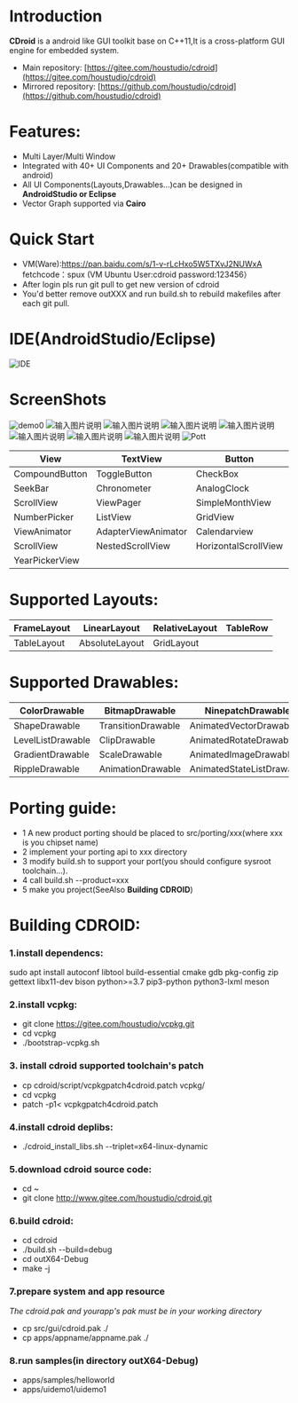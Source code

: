 # **Introduction**
**CDroid** is a android like GUI toolkit base on C++11,It is a cross-platform GUI engine for embedded system.
* Main repository: [https://gitee.com/houstudio/cdroid](https://gitee.com/houstudio/cdroid)
* Mirrored repository: [https://github.com/houstudio/cdroid](https://github.com/houstudio/cdroid)
# **Features:**
* Multi Layer/Multi Window 
* Integrated with 40+ UI Components and 20+ Drawables(compatible with android)
* All UI Components(Layouts,Drawables...)can be designed in **AndroidStudio or Eclipse** 
* Vector Graph supported via **Cairo**
# **Quick Start**
* VM(Ware):https://pan.baidu.com/s/1-v-rLcHxo5W5TXvJ2NUWxA fetchcode：spux (VM Ubuntu User:cdroid password:123456）
* After login pls run git pull to get new version of cdroid
* You'd better remove outXXX and run build.sh to rebuild makefiles after each git pull.
# **IDE(AndroidStudio/Eclipse)** 
![IDE](https://gitee.com/jiangcheng/cdroidX64/raw/master/apps/images/asd61236_ide.png)

# **ScreenShots**
![demo0](https://gitee.com/jiangcheng/cdroidX64/raw/master/apps/images/asd61236.gif)
![输入图片说明](https://foruda.gitee.com/images/1696897258873801535/181bd53c_8310459.png "coffee1.png")
![输入图片说明](https://foruda.gitee.com/images/1696897274979265997/cb22d7c6_8310459.png "coffee2.png")
![输入图片说明](https://foruda.gitee.com/images/1696897128191287720/7754542e_8310459.png "kdz10.png")
![输入图片说明](https://foruda.gitee.com/images/1696897669710472636/454e7f63_8310459.png "asd1.png")
![输入图片说明](https://foruda.gitee.com/images/1696897695571432137/8f6d2169_8310459.png "asd2.png")
![输入图片说明](https://foruda.gitee.com/images/1696897705672262478/c8736598_8310459.png "asd3.png")
![输入图片说明](https://foruda.gitee.com/images/1696897716776731960/47e420c7_8310459.png "asd4.png")
![Pott](https://gitee.com/houstudio/cdroid/raw/master/docs/images/screenshots/plot.png)

|  View         |     TextView      |  Button            |  ImageView    |  ImageButton  |
|---------------|-------------------|--------------------|---------------|---------------|
|CompoundButton |    ToggleButton   |     CheckBox       | RadioButton   |  ProgressBar  |
|   SeekBar     |   Chronometer     |    AnalogClock     |   ViewGroup   |  RadioGroup   |
|  ScrollView   |    ViewPager      |  SimpleMonthView   |    Switch     |   RatingBar   |
| NumberPicker  |     ListView      |     GridView       | RecyclerView  |  ViewFlipper  |
| ViewAnimator  |AdapterViewAnimator|    Calendarview    |SimpleMonthView| Chronometer   |
|  ScrollView   | NestedScrollView  |HorizontalScrollView| DateTimeView  |   ViewPager2  |
|YearPickerView |                   |                    |               |               |

# **Supported Layouts:**
| FrameLayout |  LinearLayout  | RelativeLayout | TableRow |
|-------------|----------------|----------------|----------|
| TableLayout | AbsoluteLayout |  GridLayout    |          |

# **Supported Drawables:**
|   ColorDrawable   |  BitmapDrawable  |    NinepatchDrawable    |  InsetDrawable  |
|-------------------|------------------|-------------------------|-----------------|
|ShapeDrawable      |TransitionDrawable|  AnimatedVectorDrawable |StateListDrawable|
| LevelListDrawable |   ClipDrawable   |  AnimatedRotateDrawable | RotateDrawable  |
|GradientDrawable   |  ScaleDrawable   |  AnimatedImageDrawable  | VectorDrawable  |
|  RippleDrawable   |AnimationDrawable |AnimatedStateListDrawable|  LayerDrawable  |

# **Porting guide:**

* 1 A new product porting should be placed to src/porting/xxx(where xxx is you chipset name)
* 2 implement your porting api to xxx directory
* 3 modify build.sh to support your port(you should configure sysroot toolchain...).
* 4 call build.sh --product=xxx
* 5 make you project(SeeAlso **Building CDROID**) 

# **Building CDROID:**
### 1.install dependencs:
 sudo apt install autoconf libtool build-essential cmake gdb pkg-config zip gettext libx11-dev bison python>=3.7 pip3-python python3-lxml meson
### 2.install vcpkg:
* git clone https://gitee.com/houstudio/vcpkg.git
* cd vcpkg
* ./bootstrap-vcpkg.sh
### 3. install cdroid supported toolchain's patch
* cp cdroid/script/vcpkgpatch4cdroid.patch vcpkg/
* cd vcpkg
* patch -p1< vcpkgpatch4cdroid.patch
### 4.install cdroid deplibs:
* ./cdroid_install_libs.sh --triplet=x64-linux-dynamic<br>
### 5.download cdroid source code:
* cd ~
* git clone http://www.gitee.com/houstudio/cdroid.git<br>
### 6.build cdroid:
* cd cdroid
* ./build.sh --build=debug
* cd outX64-Debug
* make -j
### 7.prepare system and app resource
*The cdroid.pak and yourapp's pak must be in your working directory*
* cp src/gui/cdroid.pak ./
* cp apps/appname/appname.pak ./
### 8.run samples(in directory outX64-Debug)
* apps/samples/helloworld
* apps/uidemo1/uidemo1


